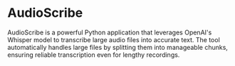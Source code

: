 # AudioScribe
AudioScribe is a powerful Python application that leverages OpenAI's Whisper model to transcribe large audio files into accurate text. The tool automatically handles large files by splitting them into manageable chunks, ensuring reliable transcription even for lengthy recordings.
